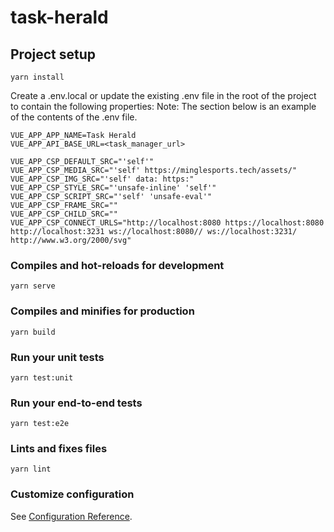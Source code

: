# task-herald

## Project setup

```
yarn install
```

Create a .env.local or update the existing .env file in the root of the project to contain the following properties:
Note: The section below is an example of the contents of the .env file.
```
VUE_APP_APP_NAME=Task Herald
VUE_APP_API_BASE_URL=<task_manager_url>

VUE_APP_CSP_DEFAULT_SRC="'self'"
VUE_APP_CSP_MEDIA_SRC="'self' https://minglesports.tech/assets/"
VUE_APP_CSP_IMG_SRC="'self' data: https:"
VUE_APP_CSP_STYLE_SRC="'unsafe-inline' 'self'"
VUE_APP_CSP_SCRIPT_SRC="'self' 'unsafe-eval'"
VUE_APP_CSP_FRAME_SRC=""
VUE_APP_CSP_CHILD_SRC=""
VUE_APP_CSP_CONNECT_URLS="http://localhost:8080 https://localhost:8080 http://localhost:3231 ws://localhost:8080// ws://localhost:3231/ http://www.w3.org/2000/svg"

```

### Compiles and hot-reloads for development
```
yarn serve
```

### Compiles and minifies for production
```
yarn build
```

### Run your unit tests
```
yarn test:unit
```

### Run your end-to-end tests
```
yarn test:e2e
```

### Lints and fixes files
```
yarn lint
```

### Customize configuration
See [Configuration Reference](https://cli.vuejs.org/config/).
